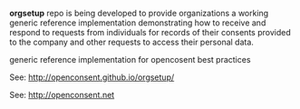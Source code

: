 **orgsetup** repo is being developed to provide organizations a working generic reference implementation demonstrating how to receive and respond to requests from individuals for records of their consents provided to the company and other requests to access their personal data.

generic reference implementation for opencosent best practices 

See: http://openconsent.github.io/orgsetup/

See: http://openconsent.net
